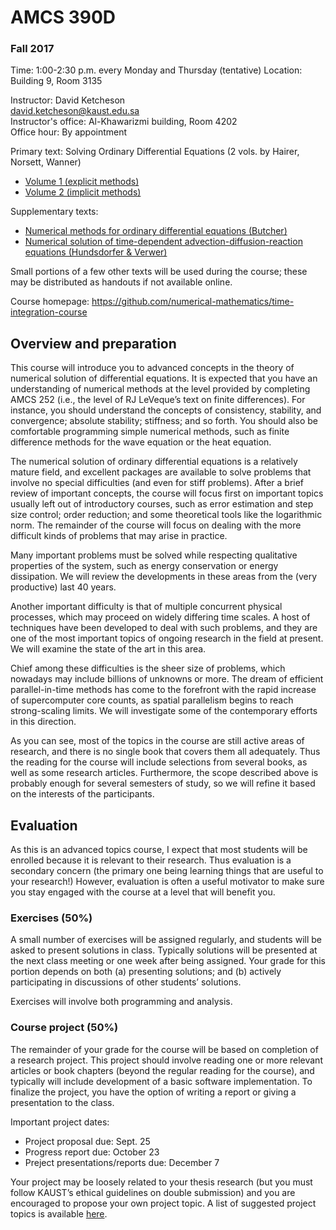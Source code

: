 # AMCS 390D
### Fall 2017

Time: 1:00-2:30 p.m. every Monday and Thursday (tentative)
Location: Building 9, Room 3135 

Instructor: David Ketcheson  
david.ketcheson@kaust.edu.sa   
Instructor's office: Al-Khawarizmi building, Room 4202  
Office hour: By appointment  

Primary text: Solving Ordinary Differential Equations (2 vols. by Hairer, Norsett, Wanner)
- [Volume 1 (explicit methods)](https://link.springer.com/book/10.1007%2F978-3-540-78862-1)
- [Volume 2 (implicit methods)](https://link.springer.com/book/10.1007%2F978-3-642-05221-7)

Supplementary texts:

- [Numerical methods for ordinary differential equations (Butcher)](http://onlinelibrary.wiley.com/book/10.1002/9781119121534)
- [Numerical solution of time-dependent advection-diffusion-reaction equations (Hundsdorfer & Verwer)](https://link.springer.com/book/10.1007%2F978-3-662-09017-6)

Small portions of a few other texts will be used during the course; these may be distributed as handouts if not available online.


Course homepage: https://github.com/numerical-mathematics/time-integration-course

## Overview and preparation

This course will introduce you to advanced concepts in the theory of numerical solution of differential equations.  It is expected that you have an understanding of numerical methods at the level provided by completing AMCS 252 (i.e., the level of RJ LeVeque’s text on finite differences).  For instance, you should understand the concepts of consistency, stability, and convergence; absolute stability; stiffness; and so forth.  You should also be comfortable programming simple numerical methods, such as finite difference methods for the wave equation or the heat equation.

The numerical solution of ordinary differential equations is a relatively mature field, and excellent packages are available to solve problems that involve no special difficulties (and even for stiff problems).  After a brief review of important concepts, the course will focus first on important topics usually left out of introductory courses, such as error estimation and step size control; order reduction; and some theoretical tools like the logarithmic norm.  The remainder of the course will focus on dealing with the more difficult kinds of problems that may arise in practice.

Many important problems must be solved while respecting qualitative properties of the system, such as energy conservation or energy dissipation.  We will review the developments in these areas from the (very productive) last 40 years.

Another important difficulty is that of multiple concurrent physical processes, which may proceed on widely differing time scales.  A host of techniques have been developed to deal with such problems, and they are one of the most important topics of ongoing research in the field at present.  We will examine the state of the art in this area.

Chief among these difficulties is the sheer size of problems, which nowadays may include billions of unknowns or more.  The dream of efficient parallel-in-time methods has come to the forefront with the rapid increase of supercomputer core counts, as spatial parallelism begins to reach strong-scaling limits.  We will investigate some of the contemporary efforts in this direction.

As you can see, most of the topics in the course are still active areas of research, and there is no single book that covers them all adequately.  Thus the reading for the course will include selections from several books, as well as some research articles.  Furthermore, the scope described above is probably enough for several semesters of study, so we will refine it based on the interests of the participants.

## Evaluation

As this is an advanced topics course, I expect that most students will be enrolled because it is relevant to their research.  Thus evaluation is a secondary concern (the primary one being learning things that are useful to your research!)  However, evaluation is often a useful motivator to make sure you stay engaged with the course at a level that will benefit you.

### Exercises (50%)
A small number of exercises will be assigned regularly, and students will be asked to present solutions in class.  Typically solutions will be presented at the next class meeting or one week after being assigned.  Your grade for this portion depends on both (a) presenting solutions; and (b) actively participating in discussions of other students’ solutions.

Exercises will involve both programming and analysis.

### Course project (50%)
The remainder of your grade for the course will be based on completion of a research project.  This project should involve reading one or more relevant articles or book chapters (beyond the regular reading for the course), and typically will include development of a basic software implementation.  To finalize the project, you have the option of writing a report or giving a presentation to the class.

Important project dates:

- Project proposal due: Sept. 25
- Progress report due: October 23
- Preject presentations/reports due: December 7
 
Your project may be loosely related to your thesis research (but you must follow KAUST’s ethical guidelines on double submission) and you are encouraged to propose your own project topic.  A list of suggested project topics is available [here](https://github.com/numerical-mathematics/time-integration-course/wiki/Potential-course-project-topics-and-resources).
